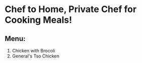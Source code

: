 # **Chef to Home, Private Chef for Cooking Meals!**
## Menu:
1. Chicken with Brocoli
2. General's Tso Chicken
